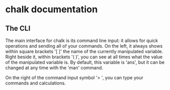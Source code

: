 # chalk documentation

## The CLI

The main interface for chalk is its command line input: it allows for quick operations and sending all of your commands. On the left, it always shows within square brackets '[ ]' the name of the currently manipulated variable. Right beside it, within brackets '( )', you can see at all times what the value of the manipulated variable is. By default, this variable is 'ans', but it can be changed at any time with the 'man' command.

On the right of the command input symbol '> ', you can type your commands and calculations.